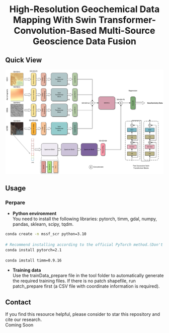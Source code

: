# <center>High-Resolution Geochemical Data Mapping With Swin Transformer-Convolution-Based Multi-Source Geoscience Data Fusion

## Quick View
![MSSF-SCR](img/model.png)

## Usage
### Perpare
- **Python environment**  
You need to install the following libraries: pytorch, timm, gdal, numpy, pandas, sklearn, scipy, tqdm.
```bash
conda create -n mssf_scr python=3.10

# Recommend installing according to the official PyTorch method.(Don't use the following)
conda install pytorch=2.1

conda imstall timm=0.9.16
```

- **Training data**  
Use the trainData_prepare file in the tool folder to automatically generate the required training files. If there is no patch shapefile, run patch_prepare first (a CSV file with coordinate information is required).

## Contact
If you find this resource helpful, please consider to star this repository and cite our research.  
Coming Soon